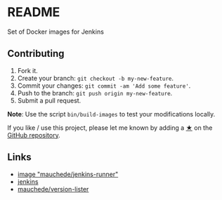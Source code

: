 # README

Set of Docker images for Jenkins

## Contributing

1. Fork it.
2. Create your branch: `git checkout -b my-new-feature`.
3. Commit your changes: `git commit -am 'Add some feature'`.
4. Push to the branch: `git push origin my-new-feature`.
5. Submit a pull request.

__Note__: Use the script `bin/build-images` to test your modifications locally.

If you like / use this project, please let me known by adding a [★](https://help.github.com/articles/about-stars/) on the [GitHub repository](https://github.com/mauchede/jenkins-runner).

## Links

* [image "mauchede/jenkins-runner"](https://hub.docker.com/r/mauchede/jenkins-runner/)
* [jenkins](https://jenkins.io/)
* [mauchede/version-lister](https://github.com/mauchede/version-lister)
